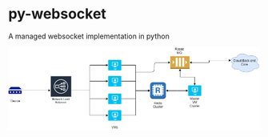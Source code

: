 # py-websocket
A managed websocket implementation in python

![alt text](https://github.com/slatesuraj/py-websocket/blob/master/design/websocket.png)
